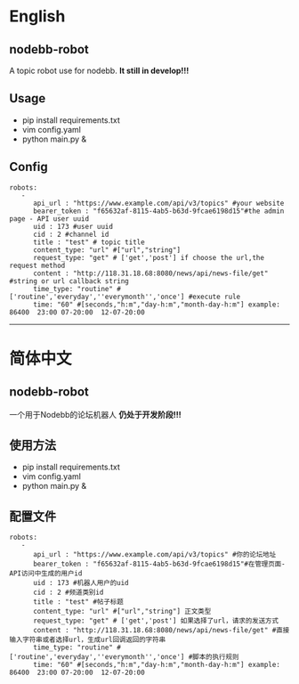 # English
## nodebb-robot
A topic robot use for nodebb.
**It still in develop!!!**

## Usage
- pip install requirements.txt
- vim config.yaml
- python main.py &

## Config
````
robots:
   -
      api_url : "https://www.example.com/api/v3/topics" #your website
      bearer_token : "f65632af-8115-4ab5-b63d-9fcae6198d15"#the admin page - API user uuid
      uid : 173 #user uuid
      cid : 2 #channel id
      title : "test" # topic title
      content_type: "url" #["url","string"]
      request_type: "get" # ['get','post'] if choose the url,the request method
      content : "http://118.31.18.68:8080/news/api/news-file/get" #string or url callback string
      time_type: "routine" #['routine','everyday',''everymonth'','once'] #execute rule
      time: "60" #[seconds,"h:m","day-h:m","month-day-h:m"] example: 86400  23:00 07-20:00  12-07-20:00
````

***
# 简体中文
## nodebb-robot
一个用于Nodebb的论坛机器人
**仍处于开发阶段!!!**

## 使用方法
- pip install requirements.txt
- vim config.yaml
- python main.py &

## 配置文件
````
robots:
   -
      api_url : "https://www.example.com/api/v3/topics" #你的论坛地址
      bearer_token : "f65632af-8115-4ab5-b63d-9fcae6198d15"#在管理页面-API访问中生成的用户id
      uid : 173 #机器人用户的uid
      cid : 2 #频道类别id
      title : "test" #帖子标题
      content_type: "url" #["url","string"] 正文类型
      request_type: "get" # ['get','post'] 如果选择了url，请求的发送方式
      content : "http://118.31.18.68:8080/news/api/news-file/get" #直接输入字符串或者选择url，生成url回调返回的字符串
      time_type: "routine" #['routine','everyday',''everymonth'','once'] #脚本的执行规则
      time: "60" #[seconds,"h:m","day-h:m","month-day-h:m"] example: 86400  23:00 07-20:00  12-07-20:00
````